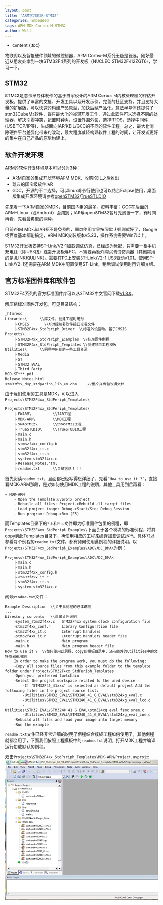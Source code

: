 ```yaml
---
layout: post
title: "ARM学习笔记-STM32"
categories: Embedded
tags: ARM MDK Cortex-M STM32
author: Will
---
```


* content
{:toc}


物联网以及智能硬件领域的微控制器，ARM Cortex-M系列无疑是首选，刚好最近从朋友处拿到一块STM32F4系列的开发板（NUCLEO STM32F412ZGT6），学习一下。

## STM32
STM32是意法半导体制作的基于自家设计的ARM Cortex-M内核处理器的评估开发板，提供了丰富的文档、开发工具以及开发示例，完善的社区支持，并且支持大量的扩展版，可以快速的构建产品原型，加快后续产品化。意法半导体还提供了stm32CubeMx软件，旨在最大化的减轻开发工作，通过此软件可以选择不同的处理器，解决引脚冲突，配置时钟树，设置外围外设，选择RTOS，选择中间件(USB/TCP/IP等)，生成面向IAR/KEIL/GCC的不同的软件工程。总之，最大化消除硬件平台差异化带来的改动，最大程度减轻构建软件工程的时间，让开发者更好的集中在自己产品的原型构建上。

## 软件开发环境
ARM的软件开发环境基本可以分为3种：

* ARM自家的集成开发环境ARM MDK，收购KEIL之后推出
* 瑞典的国宝级软件IAR
* GCC，开源的不二选择，可以linux命令行使用也可以结合Eclipse使用，桌面版集成开发环境请参考[openSTM32](http://www.openstm32.org/)/[TrueSTUDIO](https://atollic.com/truestudio/)

先来看一下ARM自家的MDK，目前国内用的最多，资料丰富；GCC在后面的ARM+Linux（或Android）会用到；IAR与openSTM32暂时先搁置一下，有时间再看，先看最典型的两种。

目前ARM MDK与IAR都不是免费的，国内使用大家按照默认规则就好了，Google或百度基本都能搞定，ARM MDK安装版本v5.23，操作系统需要Win7以上。

STM32开发板支持ST-Link/V2-1加载调试仿真，已经成为标配，只需要一根手机充电线（即USB线）连接开发板与PC，不需要再额外购买调试仿真器（其他常用的是JLINK和ULINK）。需要在PC上安装[ST-Link/V2-1 USB驱动v1.01](http://www.stmcu.com.cn/Designresource/design_resource_detail?file_name=STSW_LINK008&lang=EN&ver=1.01)。使用ST-Link/V2-1还需要在ARM MDK中配置使用ST-Link，稍后调试使用时再详细介绍。

## 官方标准固件库和软件包
STM32F4系列的官方标准固件库可以从STM32中文官网下载[v1.8.0](http://www.stmcu.com.cn/Designresource/design_resource_detail?file_name=STSW_STM32065&lang=EN&ver=1.8.0)。

解压缩标准固件开发包，可见目录结构：

```
_htmresc       
Libraries\      \\库文件，创建工程时用到          
	|-CMSIS       \\ARM控制器软件接口标准文件     
	|-STM32F4xx_StdPeriph_Driver  \\标准外设驱动，基于CMSIS
Projects\
	|-STM32F4xx_StdPeriph_Examples  \\标准固件例程
	|-STM32F4xx_StdPeriph_Templates \\创建项目工程模板
Utilities\      \\例程中用到的一些工具资源
	|-Media
	|-ST
	|-STM32_EVAL
	|-Third_Party
MCD-ST***.pdf
Release_Notes.html
stm32fxx_dsp_stdperiph_lib_um.chm     //整个开发包说明文档
```

由于我们使用的工具是MDK，可以进入`Projects\STM32F4xx_StdPeriph_Templates\`

```
Projects\STM32F4xx_StdPeriph_Templates\
	|-EWARM\          \\IAR工程
	|-MDK-ARM\        \\MDK工程
	|-SW4STM32\       \\SW4STM32工程
	|-TrueSTUDIO\     \\TrueSTUDIO工程
	|-main.c          
	|-main.h
	|-stm32f4xx_config.h
	|-stm32f4xx_it.c
	|-stm32f4xx_it.h
	|-system_stm32f4xx.c
	|-Release_Notes.html
	|-readme.txt      \\关键信息！！！
```

首先阅读`readme.txt`，里面都已经写得很详细了，先看`“How to use it ?”`，直接看MDK-ARM那段，是对如何使用MDK工程的说明，其他工具用到后再看：

```
+ MDK-ARM
	- Open the Template.uvprojx project
	- Rebuild all files: Project->Rebuild all target files
	- Load project image: Debug->Start/Stop Debug Session
	- Run program: Debug->Run (F5)
```

而Templates目录下的`*.h`和`*.c`文件即为标准固件包里的例程，即`Projects\STM32F4xx_StdPeriph_Examples\`下面关于各个模块的标准例程，将其copy到此Templates目录下，再使用相应的工程来编译加载调试运行。具体可以参看每个例程的`readme.txt`文件，都有如何使用此例程的详细说明。以`Projects\STM32F4xx_StdPeriph_Examples\ADC\ADC_DMA\`为例：

```
Projects\STM32F4xx_StdPeriph_Examples\ADC\ADC_DMA\
	|-main.c          
	|-main.h
	|-stm32f4xx_config.h
	|-stm32f4xx_it.c
	|-stm32f4xx_it.h
	|-system_stm32f4xx.c
```

阅读`readme.txt`文件：

```
Example Description  \\关于此例程的总体说明
...
Directory contents   \\目录文件说明
	-system_stm32f4xx.c   STM32F4xx system clock configuration file
	-stm32f4xx_conf.h     Library Configuration file
	-stm32f4xx_it.c       Interrupt handlers
	-stm32f4xx_it.h       Interrupt handlers header file
	-main.c               Main program
	-main.h               Main program header file
How to use it ?  \\如何使用此例程，copy到模板目录中，还有额外的Utilities中的文件也要被用到
	In order to make the program work, you must do the following:
	-Copy all source files from this example folder to the template folder under Project\STM32F4xx_StdPeriph_Templates
	-Open your preferred toolchain
	-Select the project workspace related to the used device
		-If "STM32F40_41xxx" is selected as default project Add the following files in the project source list:
		-Utilities\STM32_EVAL\STM3240_41_G_EVAL\stm324xg_eval.c
		-Utilities\STM32_EVAL\STM3240_41_G_EVAL\stm324xg_eval_lcd.c
		-Utilities\STM32_EVAL\STM3240_41_G_EVAL\stm324xg_eval_fsmc_sram.c
		-Utilities\STM32_EVAL\STM3240_41_G_EVAL\stm324xg_eval_ioe.c
	-Rebuild all files and load your image into target memory
	-Run the example
```

`readme.txt`文件已经非常详细的说明了例程结合模板工程如何使用了，其他例程就都会用了，下面我们按照工程模板中的`readme.txt`说明，打开MDK工程并编译运行加载默认的例程。

双击`Projects\STM32F4xx_StdPeriph_Templates\MDK-ARM\Project.uvprojx`:
![打开工程图片](images/mdk_default_example_prj.jpg)
